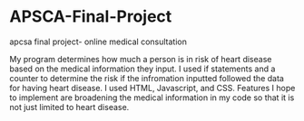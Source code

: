 # APSCA-Final-Project
apcsa final project- online medical consultation

My program determines how much a person is in risk of heart disease based on the medical information they input.
I used if statements and a counter to determine the risk if the infromation inputted followed the data for having heart disease.
I used HTML, Javascript, and CSS. 
Features I hope to implement are broadening the medical information in my code so that it is not just limited to heart disease. 
